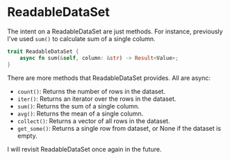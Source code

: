 # ReadableDataSet

The intent on a ReadableDataSet are just methods. For instance, previously I've used `sum()`
to calculate sum of a single column.

```rust
trait ReadableDataSet {
    async fn sum(&self, column: &str) -> Result<Value>;
}
```

There are more methods that ReadableDataSet provides. All are async:

- `count()`: Returns the number of rows in the dataset.
- `iter()`: Returns an iterator over the rows in the dataset.
- `sum()`: Returns the sum of a single column.
- `avg()`: Returns the mean of a single column.
- `collect()`: Returns a vector of all rows in the dataset.
- `get_some()`: Returns a single row from dataset, or None if the dataset is empty.

I will revisit ReadableDataSet once again in the future.
